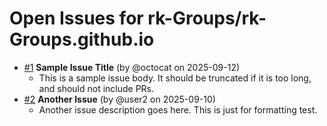 # Open Issues for rk-Groups/rk-Groups.github.io

- [#1](https://github.com/rk-Groups/rk-Groups.github.io/issues/1) **Sample Issue Title** (by @octocat on 2025-09-12)
    - This is a sample issue body. It should be truncated if it is too long, and should not include PRs.
- [#2](https://github.com/rk-Groups/rk-Groups.github.io/issues/2) **Another Issue** (by @user2 on 2025-09-10)
    - Another issue description goes here. This is just for formatting test.

